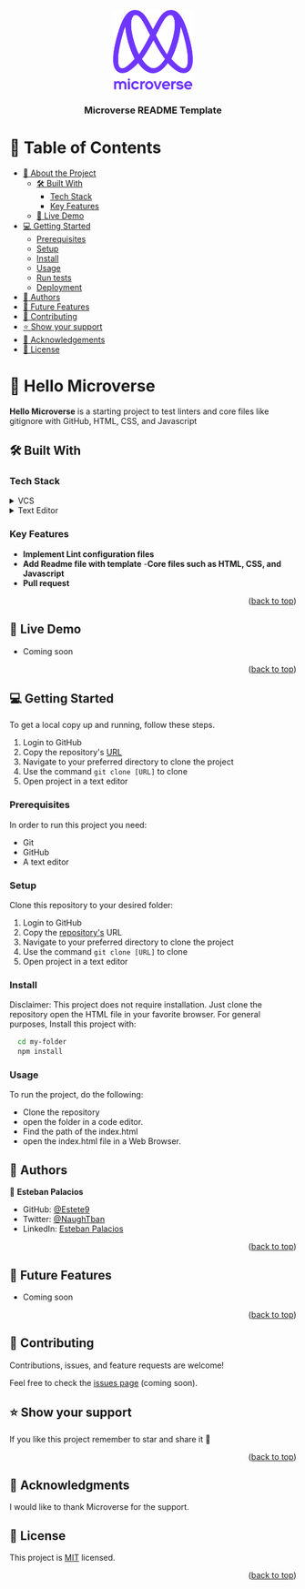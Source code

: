 <a name="readme-top"></a>


<div align="center">

  <img src="murple_logo.png" alt="logo" width="140"  height="auto" />
  <br/>

  <h3><b>Microverse README Template</b></h3>

</div>

<!-- TABLE OF CONTENTS -->

# 📗 Table of Contents

- [📖 About the Project](#about-project)
  - [🛠 Built With](#built-with)
    - [Tech Stack](#tech-stack)
    - [Key Features](#key-features)
  - [🚀 Live Demo](#live-demo)
- [💻 Getting Started](#getting-started)
  - [Prerequisites](#prerequisites)
  - [Setup](#setup)
  - [Install](#install)
  - [Usage](#usage)
  - [Run tests](#run-tests)
  - [Deployment](#deployment)
- [👥 Authors](#authors)
- [🔭 Future Features](#future-features)
- [🤝 Contributing](#contributing)
- [⭐️ Show your support](#support)
- [🙏 Acknowledgements](#acknowledgements)
- [📝 License](#license)

<!-- PROJECT DESCRIPTION -->

# 📖 Hello Microverse <a name="about-project"></a>

**Hello Microverse** is a starting project to test linters and core files like gitignore with GitHub, HTML, CSS, and Javascript

## 🛠 Built With <a name="built-with"></a>

### Tech Stack <a name="tech-stack"></a>

<details>
  <summary>VCS</summary>
  <ul>
    <li><a href="https://git-scm.com/">Git</a></li>
  </ul>
</details>
<details>
  <summary>Text Editor</summary>
  <ul>
   <li><a href="https://code.visualstudio.com/">Visual Studio Code</a></li>
  </ul>

</details>

<!-- Features -->

### Key Features <a name="key-features"></a>

- **Implement Lint configuration files**
- **Add Readme file with template**
-**Core files such as HTML, CSS, and Javascript**
- **Pull request**

<p align="right">(<a href="#readme-top">back to top</a>)</p>

<!-- LIVE DEMO -->

## 🚀 Live Demo <a name="live-demo"></a>


- Coming soon

<p align="right">(<a href="#readme-top">back to top</a>)</p>


<!-- GETTING STARTED -->

<!-- GETTING STARTED -->

## 💻 Getting Started <a name="getting-started"></a>


To get a local copy up and running, follow these steps.

1. Login to GitHub
2. Copy the repository's [URL](https://github.com/Estete9/hello-microverse/tree/add-core-files)
3. Navigate to your preferred directory to clone the project
4. Use the command ```git clone [URL]``` to clone
5. Open project in a text editor

### Prerequisites

In order to run this project you need:
- Git
- GitHub
- A text editor

### Setup

Clone this repository to your desired folder:

1. Login to GitHub
2. Copy the [repository's](https://github.com/Estete9/hello-microverse) URL
3. Navigate to your preferred directory to clone the project
4. Use the command ```git clone [URL]``` to clone
5. Open project in a text editor

### Install

Disclaimer: This project does not require installation. Just clone the repository open the HTML file in your favorite browser.
For general purposes, Install this project with:
```sh
  cd my-folder
  npm install
```


### Usage

To run the project, do the following:
- Clone the repository
- open the folder in a code editor.
- Find the path of the index.html
- open the index.html file in a Web Browser.


<!-- AUTHORS -->

## 👥 Authors <a name="authors"></a>


👤 **Esteban Palacios**

- GitHub: [@Estete9](https://github.com/Estete9)
- Twitter: [@NaughTban](https://twitter.com/NaughTban)
- LinkedIn: [Esteban Palacios](https://www.linkedin.com/in/esteban-palacios-5030a772/)

<p align="right">(<a href="#readme-top">back to top</a>)</p>

<!-- FUTURE FEATURES -->

## 🔭 Future Features <a name="future-features"></a>

- Coming soon

<p align="right">(<a href="#readme-top">back to top</a>)</p>


<!-- CONTRIBUTING -->

## 🤝 Contributing <a name="contributing"></a>

Contributions, issues, and feature requests are welcome!

Feel free to check the [issues page](#) (coming soon).

<!-- SUPPORT -->

## ⭐️ Show your support <a name="support"></a>



If you like this project remember to star and share it 🥳️

<p align="right">(<a href="#readme-top">back to top</a>)</p>

<!-- ACKNOWLEDGEMENTS -->

## 🙏 Acknowledgments <a name="acknowledgements"></a>


I would like to thank Microverse for the support.

<!-- LICENSE -->

## 📝 License <a name="license"></a>

This project is [MIT](./LICENSE) licensed.

<p align="right">(<a href="#readme-top">back to top</a>)</p>